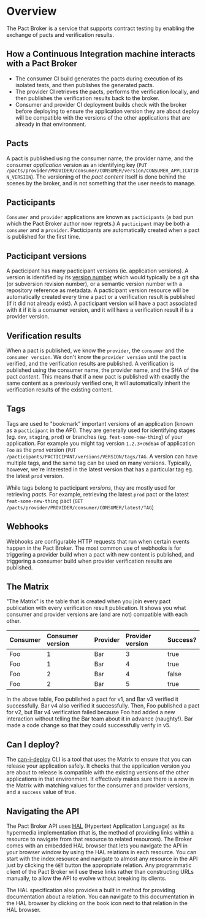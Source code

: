 # Overview

The Pact Broker is a service that supports contract testing by enabling the exchange of pacts and verification results.

## How a Continuous Integration machine interacts with a Pact Broker

* The consumer CI build generates the pacts during execution of its isolated tests, and then publishes the generated pacts.
* The provider CI retrieves the pacts, performs the verification locally, and then publishes the verification results back to the broker.
* Consumer and provider CI deployment builds check with the broker before deploying to ensure the application version they are about deploy will be compatible with the versions of the other applications that are already in that environment.

## Pacts

A pact is published using the consumer name, the provider name, and the consumer _application_ version as an identifying key \(`PUT /pacts/provider/PROVIDER/consumer/CONSUMER/version/CONSUMER_APPLICATION_VERSION`\). The versioning of the _pact content_ itself is done behind the scenes by the broker, and is not something that the user needs to manage.

## Pacticipants

`Consumer` and `provider` applications are known as `pacticipants` \(a bad pun which the Pact Broker author now regrets.\) A `pacticipant` may be both a `consumer` and a `provider`. Pacticipants are automatically created when a pact is published for the first time.

## Pacticipant versions

A pacticipant has many pacticipant versions \(ie. application versions\). A version is identified by its [version number](pacticipant_version_numbers.md) which would typically be a git sha \(or subversion revision number\), or a semantic version number with a repository reference as metadata. A pacticipant version resource will be automatically created every time a pact or a verification result is published \(if it did not already exist\). A pacticipant version will have a pact associated with it if it is a consumer version, and it will have a verification result if is a provider version.

## Verification results

When a pact is published, we know the `provider`, the `consumer` and the `consumer version`. We don't know the `provider version` until the pact is verified, and the verification results are published. A verification is published using the consumer name, the provider name, and the SHA of the pact _content_. This means that if a new pact is published with exactly the same content as a previously verified one, it will automatically inherit the verification results of the existing content.

## Tags

Tags are used to "bookmark" important versions of an application \(known as a `pacticipant` in the API\). They are generally used for identifying stages \(eg. `dev`, `staging`, `prod`\) or branches \(eg. `feat-some-new-thing`\) of your application. For example you might tag version `1.2.3+c6d6a4` of application `Foo` as the `prod` version \(`PUT /pacticipants/PACTICIPANT/versions/VERSION/tags/TAG`. A version can have multiple tags, and the same tag can be used on many versions. Typically, however, we're interested in the latest version that has a particular tag eg. the latest `prod` version.

While tags belong to pacticipant _versions_, they are mostly used for retrieving _pacts_. For example, retrieving the latest `prod` pact or the latest `feat-some-new-thing` pact \(`GET /pacts/provider/PROVIDER/consumer/CONSUMER/latest/TAG`\)

## Webhooks

Webhooks are configurable HTTP requests that run when certain events happen in the Pact Broker. The most common use of webhooks is for triggering a provider build when a pact with new content is published, and triggering a consumer build when provider verification results are published.

## The Matrix

"The Matrix" is the table that is created when you join every pact publication with every verification result publication. It shows you what consumer and provider versions are \(and are not\) compatible with each other.

| Consumer | Consumer version | Provider | Provider version | Success? |
| :--- | :--- | :--- | :--- | :--- |
| Foo | 1 | Bar | 3 | true |
| Foo | 1 | Bar | 4 | true |
| Foo | 2 | Bar | 4 | false |
| Foo | 2 | Bar | 5 | true |

In the above table, Foo published a pact for v1, and Bar v3 verified it successfully. Bar v4 also verified it successfully. Then, Foo published a pact for v2, but Bar v4 verification failed because Foo had added a new interaction without telling the Bar team about it in advance \(naughty!\). Bar made a code change so that they could successfully verify in v5.

## Can I deploy?

The [can-i-deploy](https://docs.pact.io/pact_broker/can_i_deploy) CLI is a tool that uses the Matrix to ensure that you can release your application safely. It checks that the application version you are about to release is compatible with the existing versions of the other applications in that environment. It effectively makes sure there is a row in the Matrix with matching values for the consumer and provider versions, and a `success` value of true.

## Navigating the API

The Pact Broker API uses [HAL](http://stateless.co/hal_specification.html) \(Hypertext Application Language\) as its hypermedia implementation \(that is, the method of providing links within a resource to navigate from that resource to related resources\). The Broker comes with an embedded HAL browser that lets you navigate the API in your browser window by using the HAL relations in each resource. You can start with the index resource and navigate to almost any resource in the API just by clicking the `GET` button the appropriate relation. Any programmatic client of the Pact Broker will use these links rather than constructing URLs manually, to allow the API to evolve without breaking its clients.

The HAL specification also provides a built in method for providing documentation about a relation. You can navigate to this documentation in the HAL browser by clicking on the book icon next to that relation in the HAL browser.
